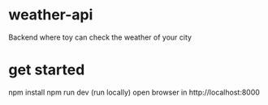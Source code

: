 # weather-api
Backend where toy can check the weather of your city

# get started

npm install
npm run dev (run locally)
open browser in http://localhost:8000 